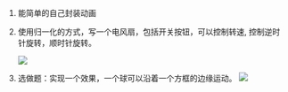1. 能简单的自己封装动画

2. 使用归一化的方式，写一个电风扇，包括开关按钮，可以控制转速, 控制逆时针旋转，顺时针旋转。  

   ![](http://o7cqr8cfk.bkt.clouddn.com/17-3-1/37009027-file_1488343925974_8873.gif)      

3. 选做题：实现一个效果，一个球可以沿着一个方框的边缘运动。
   ![](http://o7cqr8cfk.bkt.clouddn.com/16-12-28/71147112-file_1482902533891_10547.gif)


